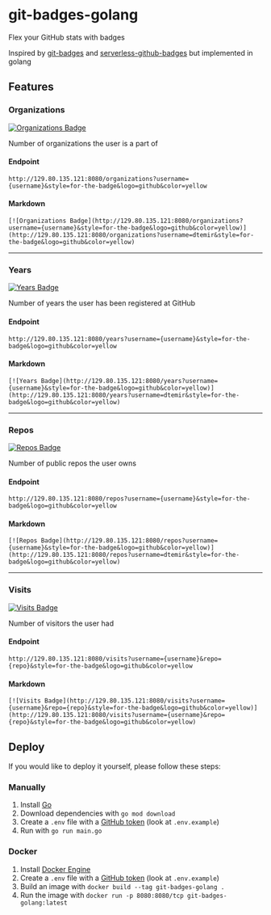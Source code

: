 # git-badges-golang

Flex your GitHub stats with badges

Inspired by [git-badges](https://github.com/puf17640/git-badges) and [serverless-github-badges](https://github.com/STRRL/serverless-github-badges) but implemented in golang

## Features

### Organizations

[![Organizations Badge](http://129.80.135.121:8080/organizations?username=dtemir&style=for-the-badge&logo=github&color=yellow)](http://129.80.135.121:8080/organizations?username=dtemir&style=for-the-badge&logo=github&color=yellow)

Number of organizations the user is a part of

#### Endpoint

`http://129.80.135.121:8080/organizations?username={username}&style=for-the-badge&logo=github&color=yellow`

#### Markdown

`[![Organizations Badge](http://129.80.135.121:8080/organizations?username={username}&style=for-the-badge&logo=github&color=yellow)](http://129.80.135.121:8080/organizations?username=dtemir&style=for-the-badge&logo=github&color=yellow)`

---

### Years

[![Years Badge](http://129.80.135.121:8080/years?username=dtemir&style=for-the-badge&logo=github&color=yellow)](http://129.80.135.121:8080/years?username=dtemir&style=for-the-badge&logo=github&color=yellow)

Number of years the user has been registered at GitHub

#### Endpoint

`http://129.80.135.121:8080/years?username={username}&style=for-the-badge&logo=github&color=yellow`

#### Markdown

`[![Years Badge](http://129.80.135.121:8080/years?username={username}&style=for-the-badge&logo=github&color=yellow)](http://129.80.135.121:8080/years?username=dtemir&style=for-the-badge&logo=github&color=yellow)`

---

### Repos

[![Repos Badge](http://129.80.135.121:8080/repos?username=dtemir&style=for-the-badge&logo=github&color=yellow)](http://129.80.135.121:8080/repos?username=dtemir&style=for-the-badge&logo=github&color=yellow)

Number of public repos the user owns

#### Endpoint

`http://129.80.135.121:8080/repos?username={username}&style=for-the-badge&logo=github&color=yellow`

#### Markdown

`[![Repos Badge](http://129.80.135.121:8080/repos?username={username}&style=for-the-badge&logo=github&color=yellow)](http://129.80.135.121:8080/repos?username=dtemir&style=for-the-badge&logo=github&color=yellow)`

---

### Visits

[![Visits Badge](http://129.80.135.121:8080/visits?username=dtemir&repo=dtemir&style=for-the-badge&logo=github&color=yellow)](http://129.80.135.121:8080/visits?username=dtemir&style=for-the-badge&logo=github&color=yellow)

Number of visitors the user had

#### Endpoint

`http://129.80.135.121:8080/visits?username={username}&repo={repo}&style=for-the-badge&logo=github&color=yellow`

#### Markdown

`[![Visits Badge](http://129.80.135.121:8080/visits?username={username}&repo={repo}&style=for-the-badge&logo=github&color=yellow)](http://129.80.135.121:8080/visits?username={username}&repo={repo}&style=for-the-badge&logo=github&color=yellow)`

## Deploy

If you would like to deploy it yourself, please follow these steps:

### Manually

1. Install [Go](https://go.dev/doc/install)
2. Download dependencies with `go mod download`
3. Create a `.env` file with a [GitHub token](https://docs.github.com/en/authentication/keeping-your-account-and-data-secure/creating-a-personal-access-token) (look at `.env.example`)
4. Run with `go run main.go`

### Docker

1. Install [Docker Engine](https://docs.docker.com/engine/install/)
2. Create a `.env` file with a [GitHub token](https://docs.github.com/en/authentication/keeping-your-account-and-data-secure/creating-a-personal-access-token) (look at `.env.example`)
3. Build an image with `docker build --tag git-badges-golang .`
4. Run the image with `docker run -p 8080:8080/tcp git-badges-golang:latest`
